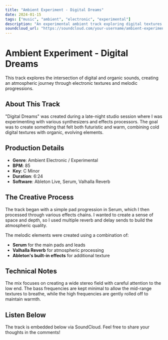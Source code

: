 ```yaml
---
title: "Ambient Experiment - Digital Dreams"
date: 2024-01-15
tags: ["music", "ambient", "electronic", "experimental"]
description: "An experimental ambient track exploring digital textures and atmospheric soundscapes."
soundcloud_url: "https://soundcloud.com/your-username/ambient-experiment-digital-dreams"
---
```


# Ambient Experiment - Digital Dreams

This track explores the intersection of digital and organic sounds, creating an atmospheric journey through electronic textures and melodic progressions.

## About This Track

"Digital Dreams" was created during a late-night studio session where I was experimenting with various synthesizers and effects processors. The goal was to create something that felt both futuristic and warm, combining cold digital textures with organic, evolving elements.

## Production Details

- **Genre**: Ambient Electronic / Experimental
- **BPM**: 85
- **Key**: C Minor
- **Duration**: 6:24
- **Software**: Ableton Live, Serum, Valhalla Reverb

## The Creative Process

The track began with a simple pad progression in Serum, which I then processed through various effects chains. I wanted to create a sense of space and depth, so I used multiple reverb and delay sends to build the atmospheric quality.

The melodic elements were created using a combination of:
- **Serum** for the main pads and leads
- **Valhalla Reverb** for atmospheric processing
- **Ableton's built-in effects** for additional texture

## Technical Notes

The mix focuses on creating a wide stereo field with careful attention to the low end. The bass frequencies are kept minimal to allow the mid-range textures to breathe, while the high frequencies are gently rolled off to maintain warmth.

## Listen Below

The track is embedded below via SoundCloud. Feel free to share your thoughts in the comments!


